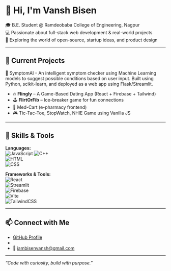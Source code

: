 # 👋 Hi, I'm Vansh Bisen

🎓 B.E. Student @ Ramdeobaba College of Engineering, Nagpur  
💻 Passionate about full-stack web development & real-world projects  
🚀 Exploring the world of open-source, startup ideas, and product design

---

## 🚧 Current Projects
  🧠 SymptomAI - An intelligent symptom checker using Machine Learning models to suggest possible conditions based on user input.
                 Built using Python, scikit-learn, and deployed as a web app using Flask/Streamlit.
- 🔥 **Flingly** – A Game-Based Dating App (React + Firebase + Tailwind)
- 🕹️ **FlirtOrFib** – Ice-breaker game for fun connections
- 💊 Med-Cart (e-pharmacy frontend)
- 🎮 Tic-Tac-Toe, StopWatch, NHIE Game using Vanilla JS

---

## 🧠 Skills & Tools

**Languages:**  
![JavaScript](https://img.shields.io/badge/-JavaScript-black?style=flat-square&logo=javascript) 
![C++](https://img.shields.io/badge/-C++-00599C?style=flat-square&logo=cplusplus)  
![HTML](https://img.shields.io/badge/-HTML5-E34F26?style=flat-square&logo=html5)  
![CSS](https://img.shields.io/badge/-CSS3-1572B6?style=flat-square&logo=css3)

**Frameworks & Tools:**  
![React](https://img.shields.io/badge/-React-black?style=flat-square&logo=react)  
![Streamlit](https://img.shields.io/badge/-Streamlit-FF4B4B?style=flat-square&logo=streamlit)  
![Firebase](https://img.shields.io/badge/-Firebase-ffca28?style=flat-square&logo=firebase)  
![Vite](https://img.shields.io/badge/-Vite-646cff?style=flat-square&logo=vite)  
![TailwindCSS](https://img.shields.io/badge/-Tailwind-38bdf8?style=flat-square&logo=tailwindcss)  


---

## 📫 Connect with Me

- [GitHub Profile](https://github.com/iambisenvansh)
- 
- 📧 iambisenvansh@gmail.com

---

_“Code with curiosity, build with purpose.”_
